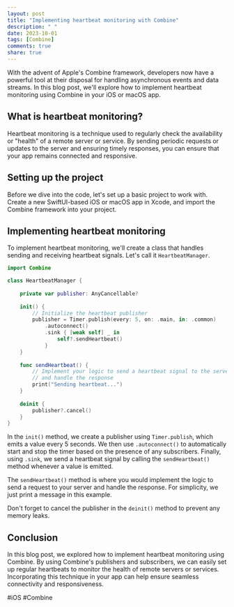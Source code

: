 ```yaml
---
layout: post
title: "Implementing heartbeat monitoring with Combine"
description: " "
date: 2023-10-01
tags: [Combine]
comments: true
share: true
---
```


With the advent of Apple's Combine framework, developers now have a powerful tool at their disposal for handling asynchronous events and data streams. In this blog post, we'll explore how to implement heartbeat monitoring using Combine in your iOS or macOS app.

## What is heartbeat monitoring?

Heartbeat monitoring is a technique used to regularly check the availability or "health" of a remote server or service. By sending periodic requests or updates to the server and ensuring timely responses, you can ensure that your app remains connected and responsive.

## Setting up the project

Before we dive into the code, let's set up a basic project to work with. Create a new SwiftUI-based iOS or macOS app in Xcode, and import the Combine framework into your project.

## Implementing heartbeat monitoring

To implement heartbeat monitoring, we'll create a class that handles sending and receiving heartbeat signals. Let's call it `HeartbeatManager`.

```swift
import Combine

class HeartbeatManager {
    
    private var publisher: AnyCancellable?
    
    init() {
        // Initialize the heartbeat publisher
        publisher = Timer.publish(every: 5, on: .main, in: .common)
            .autoconnect()
            .sink { [weak self] _ in
                self?.sendHeartbeat()
            }
    }
    
    func sendHeartbeat() {
        // Implement your logic to send a heartbeat signal to the server
        // and handle the response
        print("Sending heartbeat...")
    }
    
    deinit {
        publisher?.cancel()
    }
}
```

In the `init()` method, we create a publisher using `Timer.publish`, which emits a value every 5 seconds. We then use `.autoconnect()` to automatically start and stop the timer based on the presence of any subscribers. Finally, using `.sink`, we send a heartbeat signal by calling the `sendHeartbeat()` method whenever a value is emitted.

The `sendHeartbeat()` method is where you would implement the logic to send a request to your server and handle the response. For simplicity, we just print a message in this example.

Don't forget to cancel the publisher in the `deinit()` method to prevent any memory leaks.

## Conclusion

In this blog post, we explored how to implement heartbeat monitoring using Combine. By using Combine's publishers and subscribers, we can easily set up regular heartbeats to monitor the health of remote servers or services. Incorporating this technique in your app can help ensure seamless connectivity and responsiveness.

#iOS #Combine